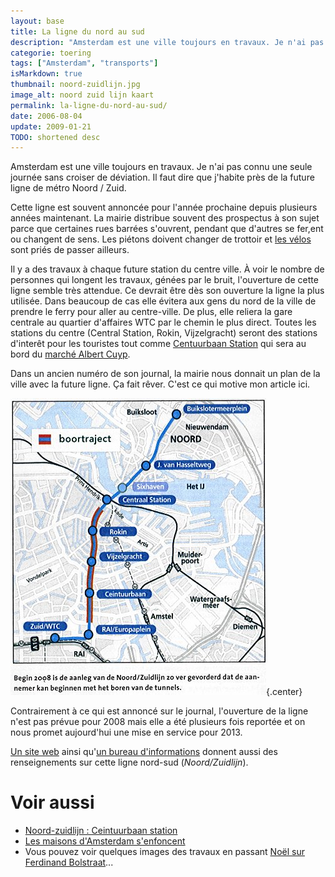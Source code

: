 ```yaml
---
layout: base
title: La ligne du nord au sud
description: "Amsterdam est une ville toujours en travaux. Je n'ai pas connu une seule journée sans croiser de déviation. Il faut dire que j'habite près de la future ligne"
categorie: toering
tags: ["Amsterdam", "transports"]
isMarkdown: true
thumbnail: noord-zuidlijn.jpg
image_alt: noord zuid lijn kaart
permalink: la-ligne-du-nord-au-sud/
date: 2006-08-04
update: 2009-01-21
TODO: shortened desc
---
```


Amsterdam est une ville toujours en travaux. Je n'ai pas connu une seule journée sans croiser de déviation. Il faut dire que j'habite près de la future ligne de métro Noord / Zuid.

Cette ligne est souvent annoncée pour l'année prochaine depuis plusieurs années maintenant. La mairie distribue souvent des prospectus à son sujet parce que certaines rues barrées s'ouvrent, pendant que d'autres se fer,ent ou changent de sens. Les piétons doivent changer de trottoir et [les vélos](/tag/velo/) sont priés de passer ailleurs. 

Il y a des travaux à chaque future station du centre ville. À voir le nombre de personnes qui longent les travaux, génées par le bruit, l'ouverture de cette ligne semble très attendue. Ce devrait être dès son ouverture la ligne la plus utilisée. Dans beaucoup de cas elle évitera aux gens du nord de la ville de prendre le ferry pour aller au centre-ville. De plus, elle reliera la gare centrale au quartier d'affaires WTC par le chemin le plus direct. Toutes les stations du centre (Central Station, Rokin, Vijzelgracht) seront des stations d'interêt pour les touristes tout comme [Centuurbaan Station](/noord-zuidlijn-ceintuurbaan-station) qui sera au bord du [marché Albert Cuyp](/albert-cuyp-le-marche).

Dans un ancien numéro de son journal, la mairie nous donnait un plan de la ville avec la future ligne. Ça fait rêver. C'est ce qui motive mon article ici.

![noord zuid lijn kaart](noord-zuidlijn.jpg){.center}

Contrairement à ce qui est annoncé sur le journal, l'ouverture de la ligne n'est pas prévue pour 2008 mais elle a été plusieurs fois reportée et on nous promet aujourd'hui une mise en service pour 2013.


[Un site web](http://www.noordzuidlijn.amsterdam.nl/) ainsi qu'[un bureau d'informations](http://www.noordzuidlijn.amsterdam.nl/live/main.asp?display_framework=startpagina&item_id=23&selected_balkitem_id=472&parent_balkitem_id=459&level_id=2) donnent aussi des renseignements sur cette ligne nord-sud (*Noord/Zuidlijn*).

# Voir aussi
* [Noord-zuidlijn : Ceintuurbaan station](/noord-zuidlijn-ceintuurbaan-station)
* [Les maisons d'Amsterdam s'enfoncent](/les-maisons-s-enfoncent)
* Vous pouvez voir quelques images des travaux en passant [Noël sur Ferdinand Bolstraat](/noel-sur-ferdinand-bolstraat)...

